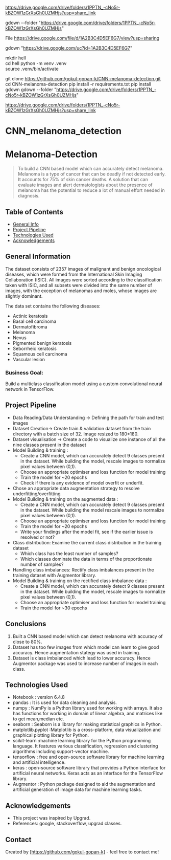 https://drive.google.com/drive/folders/1PPTN_-cNo5r-kBZOW1zGrXsGh0UZMHjs?usp=share_link

gdown --folder "https://drive.google.com/drive/folders/1PPTN_-cNo5r-kBZOW1zGrXsGh0UZMHjs"



File
https://drive.google.com/file/d/1A2B3C4D5EF6G7/view?usp=sharing

gdown "https://drive.google.com/uc?id=1A2B3C4D5EF6G7"

 mkdir hell  
 cd hell
 python -m venv .venv   
 source .venv/bin/activate

git clone https://github.com/gokul-gopan-k/CNN-melanoma-detection.git
cd CNN-melanoma-detection
pip install -r requirements.txt
pip install gdown
gdown --folder "https://drive.google.com/drive/folders/1PPTN_-cNo5r-kBZOW1zGrXsGh0UZMHjs"

https://drive.google.com/drive/folders/1PPTN_-cNo5r-kBZOW1zGrXsGh0UZMHjs?usp=share_link
# CNN_melanoma_detection
# Melanoma-Detection

> To build a CNN based model which can accurately detect melanoma. Melanoma is a type of cancer that can be deadly if not detected early. It accounts for 75% of skin cancer deaths. A solution that can evaluate images and alert dermatologists about the presence of melanoma has the potential to reduce a lot of manual effort needed in diagnosis.
 
## Table of Contents
* [General Info](#general-information)
* [Project Pipeline](#project-pipeline)
* [Technologies Used](#technologies-used)
* [Acknowledgements](#acknowledgements)


## General Information

The dataset consists of 2357 images of malignant and benign oncological diseases, which were formed from the International Skin Imaging Collaboration (ISIC). All images were sorted according to the classification taken with ISIC, and all subsets were divided into the same number of images, with the exception of melanomas and moles, whose images are slightly dominant.


The data set contains the following diseases:

* Actinic keratosis
* Basal cell carcinoma
* Dermatofibroma
* Melanoma
* Nevus
* Pigmented benign keratosis
* Seborrheic keratosis
* Squamous cell carcinoma
* Vascular lesion

### Business Goal:

Build a multiclass classification model using a custom convolutional neural network in TensorFlow. 


## Project Pipeline
- Data Reading/Data Understanding → Defining the path for train and test images 
- Dataset Creation→ Create train & validation dataset from the train directory with a batch size of 32. Image resized to 180*180.
- Dataset visualisation → Create a code to visualize one instance of all the nine classes present in the dataset 
- Model Building & training : 
  - Create a CNN model, which can accurately detect 9 classes present in the dataset. While building the model, rescale images to normalize pixel values between (0,1).
  - Choose an appropriate optimiser and loss function for model training
  - Train the model for ~20 epochs
  - Check if there is any evidence of model overfit or underfit.
- Chose an appropriate data augmentation strategy to resolve underfitting/overfitting 
- Model Building & training on the augmented data :
  - Create a CNN model, which can accurately detect 9 classes present in the dataset. While building the model rescale images to normalize pixel values between (0,1).
  - Choose an appropriate optimiser and loss function for model training
  - Train the model for ~20 epochs
  - Write your findings after the model fit, see if the earlier issue is resolved or not?
- Class distribution: Examine the current class distribution in the training dataset 
  - Which class has the least number of samples?
  - Which classes dominate the data in terms of the proportionate number of samples?
- Handling class imbalances: Rectify class imbalances present in the training dataset with Augmentor library.
- Model Building & training on the rectified class imbalance data :
  - Create a CNN model, which can accurately detect 9 classes present in the dataset. While building the model, rescale images to normalize pixel values between (0,1).
  - Choose an appropriate optimiser and loss function for model training
  - Train the model for ~30 epochs


## Conclusions
1) Built a CNN based model which can detect melanoma with accuracy of close to 80%.
2) Dataset has too few images from which model can learn to give good accuracy. Hence augmentation stategy was used in training.
3) Dataset is class imbalanced which lead to lower accuracy. Hence Augmentor package was used to increase number of images in each class.


## Technologies Used
- Notebook : version 6.4.8
- pandas : It is used for data cleaning and analysis. 
- numpy : NumPy is a Python library used for working with arrays. It also has functions for working in domain of linear algebra, and matrices like to get mean,median etc. 
- seaborn : Seaborn is a library for making statistical graphics in Python.
- matplotlib.pyplot :Matplotlib is a cross-platform, data visualization and graphical plotting library for Python.
- scikit-learn :machine learning library for the Python programming language. It features various classification, regression and clustering algorithms including support-vector machine.
- tensorflow :  free and open-source software library for machine learning and artificial intelligence.
- keras :  open-source software library that provides a Python interface for artificial neural networks. Keras acts as an interface for the TensorFlow library.
- Augmentor :  Python package designed to aid the augmentation and artificial generation of image data for machine learning tasks.

## Acknowledgements
- This project was inspired by Upgrad.
- References: google, stackoverflow, upgrad classes.


## Contact
Created by [https://github.com/gokul-gopan-k] - feel free to contact me!

